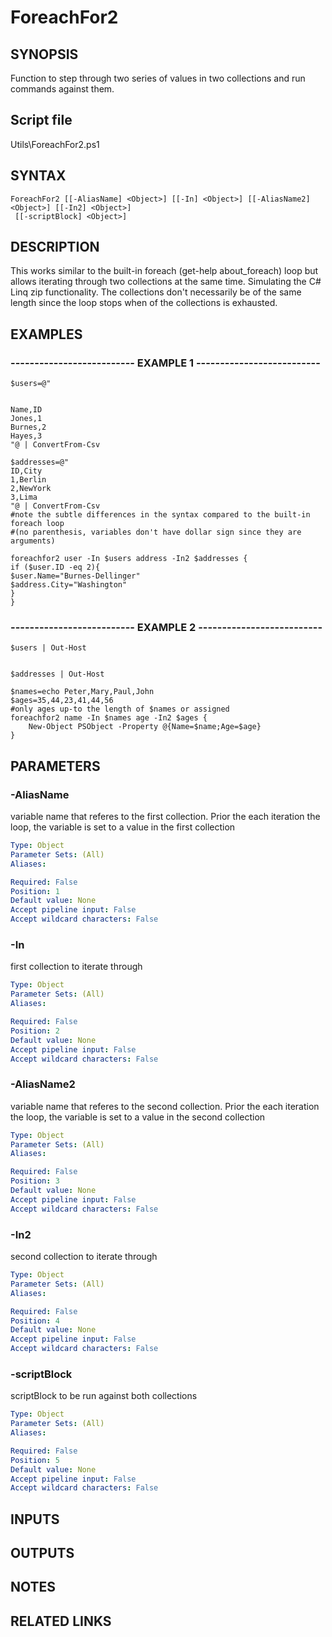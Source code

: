 # ForeachFor2

## SYNOPSIS
Function to step through two series of values in two collections and run commands against them.

## Script file
Utils\ForeachFor2.ps1

## SYNTAX

```
ForeachFor2 [[-AliasName] <Object>] [[-In] <Object>] [[-AliasName2] <Object>] [[-In2] <Object>]
 [[-scriptBlock] <Object>]
```

## DESCRIPTION
This works similar to the built-in foreach (get-help about_foreach) loop but allows iterating through two collections at the same time.
Simulating the C# Linq zip functionality. 
The collections don't necessarily be of the same length since the loop stops when of the collections is exhausted.

## EXAMPLES

### -------------------------- EXAMPLE 1 --------------------------
```
$users=@"


Name,ID
Jones,1
Burnes,2
Hayes,3
"@ | ConvertFrom-Csv

$addresses=@"
ID,City
1,Berlin
2,NewYork
3,Lima
"@ | ConvertFrom-Csv
#note the subtle differences in the syntax compared to the built-in foreach loop 
#(no parenthesis, variables don't have dollar sign since they are arguments)

foreachfor2 user -In $users address -In2 $addresses {
if ($user.ID -eq 2){
$user.Name="Burnes-Dellinger"
$address.City="Washington"
}
}
```
### -------------------------- EXAMPLE 2 --------------------------
```
$users | Out-Host


$addresses | Out-Host

$names=echo Peter,Mary,Paul,John
$ages=35,44,23,41,44,56
#only ages up-to the length of $names or assigned
foreachfor2 name -In $names age -In2 $ages {
	New-Object PSObject -Property @{Name=$name;Age=$age}
}
```
## PARAMETERS

### -AliasName
variable name that referes to the first collection.
Prior the each iteration the loop, the variable is set to a value in the first collection

```yaml
Type: Object
Parameter Sets: (All)
Aliases: 

Required: False
Position: 1
Default value: None
Accept pipeline input: False
Accept wildcard characters: False
```

### -In
first collection to iterate through

```yaml
Type: Object
Parameter Sets: (All)
Aliases: 

Required: False
Position: 2
Default value: None
Accept pipeline input: False
Accept wildcard characters: False
```

### -AliasName2
variable name that referes to the second collection.
Prior the each iteration the loop, the variable is set to a value in the second collection

```yaml
Type: Object
Parameter Sets: (All)
Aliases: 

Required: False
Position: 3
Default value: None
Accept pipeline input: False
Accept wildcard characters: False
```

### -In2
second collection to iterate through

```yaml
Type: Object
Parameter Sets: (All)
Aliases: 

Required: False
Position: 4
Default value: None
Accept pipeline input: False
Accept wildcard characters: False
```

### -scriptBlock
scriptBlock to be run against both collections

```yaml
Type: Object
Parameter Sets: (All)
Aliases: 

Required: False
Position: 5
Default value: None
Accept pipeline input: False
Accept wildcard characters: False
```

## INPUTS

## OUTPUTS

## NOTES

## RELATED LINKS







